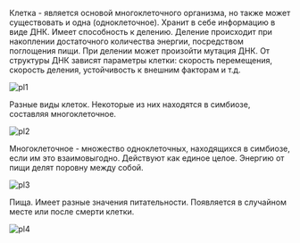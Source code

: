 Клетка - является основой многоклеточного организма, но также может существовать и одна (одноклеточное). Хранит в себе информацию в виде ДНК. Имеет способность к делению. Деление происходит при накоплении достаточного количества энергии, посредством поглощения пищи. При делении может произойти мутация ДНК. От структуры ДНК зависят параметры клетки: скорость перемещения, скорость деления, устойчивость к внешним факторам и т.д.

![pl1](https://github.com/Krimelz/The-Planet/assets/49548165/5b3e63bb-caa0-4db0-9d4f-3ff1a817022e)

Разные виды клеток. Некоторые из них находятся в симбиозе, составляя многоклеточное.

![pl2](https://github.com/Krimelz/The-Planet/assets/49548165/cc2126ca-7c69-4070-ac3c-0a2233fa3fc8)

Многоклеточное - множество одноклеточных, находящихся в симбиозе, если им это взаимовыгодно. Действуют как единое целое. Энергию от пищи делят поровну между собой.

![pl3](https://github.com/Krimelz/The-Planet/assets/49548165/6a882594-73d8-4286-a7cf-e14ebfea9d64)

Пища. Имеет разные значения питательности. Появляется в случайном месте или после смерти клетки.

![pl4](https://github.com/Krimelz/The-Planet/assets/49548165/a49c315f-819c-40e6-a959-d520a4569f80)

